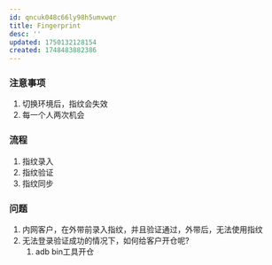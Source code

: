 ```yaml
---
id: qncuk048c66ly98h5umvwqr
title: Fingerprint
desc: ''
updated: 1750132128154
created: 1748483882386
---
```


### 注意事项

1. 切换环境后，指纹会失效
2. 每一个人两次机会

### 流程

1. 指纹录入
2. 指纹验证
3. 指纹同步

### 问题

1. 内网客户，在外带前录入指纹，并且验证通过，外带后，无法使用指纹
2. 无法登录验证成功的情况下，如何给客户开仓呢?  
   1. adb bin工具开仓
